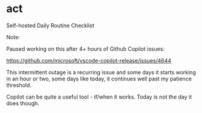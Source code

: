 # act

Self-hosted Daily Routine Checklist

Note:

Paused working on this after 4+ hours of Github Copilot issues:

<https://github.com/microsoft/vscode-copilot-release/issues/4644>

This intermittent outage is a recurring issue and some days it starts working in an hour or two, some days like today, it continues well past my patience threshold.

Copilot can be quite a useful tool - if/when it works. Today is not the day it does though.
